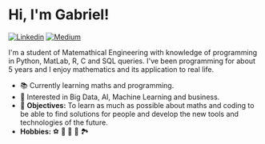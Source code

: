 <h1> Hi, I'm Gabriel! </h1>

[![Linkedin](https://img.shields.io/badge/Linkedin-0075B5?style=flat-square&logo=linkedin&logoColor=white&labelColor=303030)](https://www.linkedin.com/in/gabrielfurnielesgarcia/)
[![Medium](https://img.shields.io/badge/Medium-3EB05B?style=flat-square&logo=medium&logoColor=white&labelColor=303030)](https://medium.com/@gabrielfurnieles)

<p>I'm a student of Matemathical Engineering with knowledge of programming in Python, MatLab, R, C and SQL queries. 
  I've been programming for about 5 years and I enjoy mathematics and its application to real life.</p>
<ul>
<li>&#128218 Currently learning maths and programming.</li>
<li>&#128587 Interested in Big Data, AI, Machine Learning and business.</li>
<li>&#127919 <strong>Objectives:</strong> To learn as much as possible about maths and coding to be able to find solutions for people and develop the new tools and technologies of the future. </li>
<li><strong>Hobbies:</strong> &#x26BD &#x1F3A8 &#x1F6EB &#x1F4D6 &#127966</li>
</ul>
